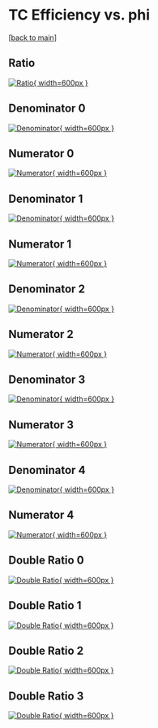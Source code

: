 # TC Efficiency vs. phi

[[back to main](./)]



## Ratio

[![Ratio](../mtv/var/TC_loweta_321_0_eff_phi.png){ width=600px }](../mtv/var/TC_loweta_321_0_eff_phi.pdf)

## Denominator 0

[![Denominator](../mtv/den/TC_loweta_321_0_eff_phi_den0.png){ width=600px }](../mtv/den/TC_loweta_321_0_eff_phi_den0.pdf)

## Numerator 0

[![Numerator](../mtv/num/TC_loweta_321_0_eff_phi_num0.png){ width=600px }](../mtv/num/TC_loweta_321_0_eff_phi_num0.pdf)

## Denominator 1

[![Denominator](../mtv/den/TC_loweta_321_0_eff_phi_den1.png){ width=600px }](../mtv/den/TC_loweta_321_0_eff_phi_den1.pdf)

## Numerator 1

[![Numerator](../mtv/num/TC_loweta_321_0_eff_phi_num1.png){ width=600px }](../mtv/num/TC_loweta_321_0_eff_phi_num1.pdf)

## Denominator 2

[![Denominator](../mtv/den/TC_loweta_321_0_eff_phi_den2.png){ width=600px }](../mtv/den/TC_loweta_321_0_eff_phi_den2.pdf)

## Numerator 2

[![Numerator](../mtv/num/TC_loweta_321_0_eff_phi_num2.png){ width=600px }](../mtv/num/TC_loweta_321_0_eff_phi_num2.pdf)

## Denominator 3

[![Denominator](../mtv/den/TC_loweta_321_0_eff_phi_den3.png){ width=600px }](../mtv/den/TC_loweta_321_0_eff_phi_den3.pdf)

## Numerator 3

[![Numerator](../mtv/num/TC_loweta_321_0_eff_phi_num3.png){ width=600px }](../mtv/num/TC_loweta_321_0_eff_phi_num3.pdf)

## Denominator 4

[![Denominator](../mtv/den/TC_loweta_321_0_eff_phi_den4.png){ width=600px }](../mtv/den/TC_loweta_321_0_eff_phi_den4.pdf)

## Numerator 4

[![Numerator](../mtv/num/TC_loweta_321_0_eff_phi_num4.png){ width=600px }](../mtv/num/TC_loweta_321_0_eff_phi_num4.pdf)

## Double Ratio 0

[![Double Ratio](../mtv/ratio/TC_loweta_321_0_eff_phi_ratio0.png){ width=600px }](../mtv/ratio/TC_loweta_321_0_eff_phi_ratio0.pdf)

## Double Ratio 1

[![Double Ratio](../mtv/ratio/TC_loweta_321_0_eff_phi_ratio1.png){ width=600px }](../mtv/ratio/TC_loweta_321_0_eff_phi_ratio1.pdf)

## Double Ratio 2

[![Double Ratio](../mtv/ratio/TC_loweta_321_0_eff_phi_ratio2.png){ width=600px }](../mtv/ratio/TC_loweta_321_0_eff_phi_ratio2.pdf)

## Double Ratio 3

[![Double Ratio](../mtv/ratio/TC_loweta_321_0_eff_phi_ratio3.png){ width=600px }](../mtv/ratio/TC_loweta_321_0_eff_phi_ratio3.pdf)

